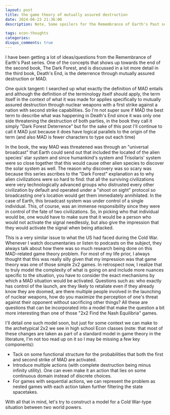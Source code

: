 ```yaml
---
layout: post
title: the game theory of mutually assured destruction
date: 2024-06-23 21:36:00
description: Note, Some spoilers for the Remembrance of Earth's Past series

tags: econ-thoughts
categories:
disqus_comments: true
---
```


I have been getting a lot of ideas/questions from the Remembrance of Earth's Past series. One of the concepts that shows up towards the end of the second book, The Dark Forest, and is discussed in a lot more detail in the third book, Death's End, is the deterrence through mutually assured destruction or MAD.

One quick tangent: I searched up what exactly the definition of MAD entails and although the definition of the terminology itself should apply, the term itself in the context of what it was made for applies specifically to mutually assured destruction through nuclear weapons with a first strike against a nation with second strike capabilities. So I'm not super sure if MAD the best term to describe what was happening in Death's End since it was only one side threatening the destruction of both parties, in the book they call it simply "Dark Forest Deterrence" but for the sake of this post I'll continue to call it MAD just because it does have logical parallels to the origin of the term (and also MAD is fewer characters to type out each time)

In the book, the way MAD was threatened was through an "universal broadcast" that Earth could send out that included the located of the alien species' star system and since humankind's system and Trisolaris' system were so close together that this would cause other alien species to discover the solar system as well. The reason why discovery was so scary was because this series ascribes to the "Dark Forest" explanation as to why alien civilizations were so hard to find: that all the surviving civilizations were very technologically advanced groups who distrusted every other civilization by default and operated under a "shoot on sight" protocol so broadcasting one's location would get them immediately annihilated. In the case of Earth, this broadcast system was under control of a single individual. This, of course, was an immense responsibility since they were in control of the fate of two civilizations. So, in picking who that individual would be, one would have to make sure that it would be a person who would not activate the signal needlessly, but also give the impression that they would activate the signal when being attacked.

This is a very similar issue to what the US had faced during the Cold War. Whenever I watch documentaries or listen to podcasts on the subject, they always talk about how there was so much research being done on this MAD-related game theory problem. For most of my life prior, I always thought that this was really silly given that my impression was that game theory was one of those simple 2x2 games. In retrospect now, I realize that to truly model the complexity of what is going on and include more nuances specific to the situation, you have to consider the exact mechanisms by which a MAD situation would be activated. Questions such as: who exactly has control of the launch, are they likely to retaliate even if they already know they are doomed, are there multiple people involved in the launching of nuclear weapons, how do you maximize the perception of one's threat against their opponent without sacrificing other things? All these are questions that can be incorporated into a model that make the question a bit more interesting than one of those "2x2 Find the Nash Equilibria" games.

I'll detail one such model soon, but just for some context we can make to the archetypical 2x2 we see in high school Econ classes (note: that most of these changes are taken as part of a standard model in game theory in the literature, I'm not too read up on it so I may be missing a few key components):

- Tack on some functional structure for the probabilities that both the first and second strike of MAD are activated.
- Introduce multiple actions (with complete destruction being minus infinity utility). One can even make it an action that lies on some continuous domain instead of discrete choices.
- For games with sequential actions, we can represent the problem as nested games with each action taken further filtering the state spacetakes.

With all that in mind, let's try to construct a model for a Cold War-type situation between two world powers.
